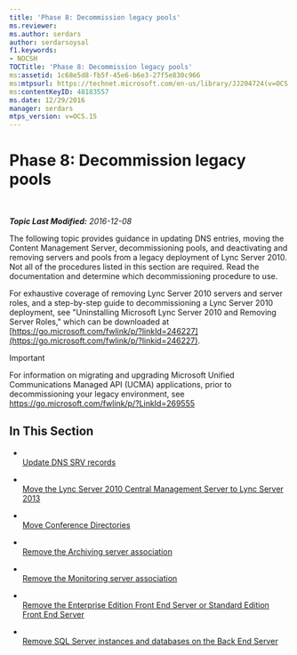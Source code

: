 ```yaml
---
title: 'Phase 8: Decommission legacy pools'
ms.reviewer: 
ms.author: serdars
author: serdarsoysal
f1.keywords:
- NOCSH
TOCTitle: 'Phase 8: Decommission legacy pools'
ms:assetid: 1c68e5d8-fb5f-45e6-b6e3-27f5e830c966
ms:mtpsurl: https://technet.microsoft.com/en-us/library/JJ204724(v=OCS.15)
ms:contentKeyID: 48183557
ms.date: 12/29/2016
manager: serdars
mtps_version: v=OCS.15
---
```


<div data-xmlns="http://www.w3.org/1999/xhtml">

<div class="topic" data-xmlns="http://www.w3.org/1999/xhtml" data-msxsl="urn:schemas-microsoft-com:xslt" data-cs="https://msdn.microsoft.com/">

<div data-asp="https://msdn2.microsoft.com/asp">

# Phase 8: Decommission legacy pools

</div>

<div id="mainSection">

<div id="mainBody">

<span> </span>

_**Topic Last Modified:** 2016-12-08_

The following topic provides guidance in updating DNS entries, moving the Content Management Server, decommissioning pools, and deactivating and removing servers and pools from a legacy deployment of Lync Server 2010. Not all of the procedures listed in this section are required. Read the documentation and determine which decommissioning procedure to use.

For exhaustive coverage of removing Lync Server 2010 servers and server roles, and a step-by-step guide to decommissioning a Lync Server 2010 deployment, see "Uninstalling Microsoft Lync Server 2010 and Removing Server Roles," which can be downloaded at [https://go.microsoft.com/fwlink/p/?linkId=246227](https://go.microsoft.com/fwlink/p/?linkid=246227).

<div>


> [!IMPORTANT]  
> For information on migrating and upgrading Microsoft Unified Communications Managed API (UCMA) applications, prior to decommissioning your legacy environment, see <A href="https://go.microsoft.com/fwlink/p/?linkid=269555">https://go.microsoft.com/fwlink/p/?LinkId=269555</A>



</div>

<div>

## In This Section

  - <span></span>  
    [Update DNS SRV records](update-dns-srv-records.md)

  - <span></span>  
    [Move the Lync Server 2010 Central Management Server to Lync Server 2013](move-the-lync-server-2010-central-management-server-to-lync-server-2013.md)

  - <span></span>  
    [Move Conference Directories](move-lync-server-2010-conference-directories-to-lync-server-2013.md)

  - <span></span>  
    [Remove the Archiving server association](remove-the-archiving-server-association.md)

  - <span></span>  
    [Remove the Monitoring server association](remove-the-monitoring-server-association.md)

  - <span></span>  
    [Remove the Enterprise Edition Front End Server or Standard Edition Front End Server](remove-the-enterprise-edition-front-end-server-or-standard-edition-front-end-server.md)

  - <span></span>  
    [Remove SQL Server instances and databases on the Back End Server](remove-sql-server-instances-and-databases-on-the-back-end-server.md)

</div>

</div>

<span> </span>

</div>

</div>

</div>

